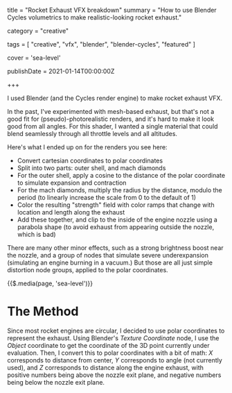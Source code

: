 
title = "Rocket Exhaust VFX breakdown"
summary = "How to use Blender Cycles volumetrics to make realistic-looking rocket exhaust."

category = "creative"

tags = [
  "creative",
  "vfx",
  "blender",
  "blender-cycles",
  "featured"
]

cover = 'sea-level'

publishDate = 2021-01-14T00:00:00Z

+++

I used Blender (and the Cycles render engine) to make rocket exhaust VFX.

In the past, I've experimented with mesh-based exhaust, but that's not a good fit for (pseudo)-photorealistic renders, and it's hard to make it look good from all angles.
For this shader, I wanted a single material that could blend seamlessly through all throttle levels and all altitudes.

Here's what I ended up on for the renders you see here:

* Convert cartesian coordinates to polar coordinates
* Split into two parts: outer shell, and mach diamonds
* For the outer shell, apply a cosine to the distance of the polar coordinate to simulate expansion and contraction
* For the mach diamonds, multiply the radius by the distance, modulo the period (to linearly increase the scale from 0 to the default of 1)
* Color the resulting "strength" field with color ramps that change with location and length along the exhaust
* Add these together, and clip to the inside of the engine nozzle using a parabola shape (to avoid exhaust from appearing outside the nozzle, which is bad)

There are many other minor effects, such as a strong brightness boost near the nozzle, and a group of nodes that simulate severe underexpansion (simulating an engine burning in a vacuum.)
But those are all just simple distortion node groups, applied to the polar coordinates.

{{$.media(page, 'sea-level')}}

# The Method

Since most rocket engines are circular, I decided to use polar coordinates to represent the exhaust.
Using Blender's *Texture Coordinate* node, I use the *Object* coordinate to get the coordinate of the 3D point currently under evaluation.
Then, I convert this to polar coordinates with a bit of math: *X* corresponds to distance from center, *Y* corresponds to angle (not currently used), and *Z* corresponds to distance along the engine exhaust, with positive numbers being above the nozzle exit plane, and negative numbers being below the nozzle exit plane.

<!--[Apogee SSG]({{page.link('/software/apogee')}})-->

